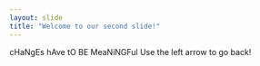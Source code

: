 ```yaml
---
layout: slide
title: "Welcome to our second slide!"
---
```

cHaNgEs hAve tO BE MeaNiNGFul
Use the left arrow to go back!
